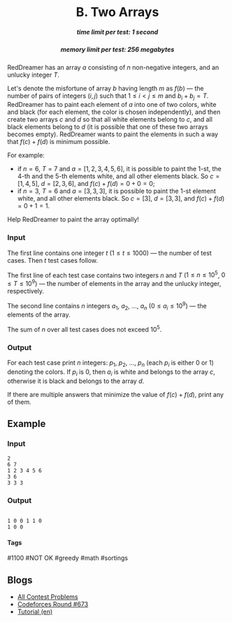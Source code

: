 <h1 style='text-align: center;'> B. Two Arrays</h1>

<h5 style='text-align: center;'>time limit per test: 1 second</h5>
<h5 style='text-align: center;'>memory limit per test: 256 megabytes</h5>

RedDreamer has an array $a$ consisting of $n$ non-negative integers, and an unlucky integer $T$.

Let's denote the misfortune of array $b$ having length $m$ as $f(b)$ — the number of pairs of integers $(i, j)$ such that $1 \le i < j \le m$ and $b_i + b_j = T$. RedDreamer has to paint each element of $a$ into one of two colors, white and black (for each element, the color is chosen independently), and then create two arrays $c$ and $d$ so that all white elements belong to $c$, and all black elements belong to $d$ (it is possible that one of these two arrays becomes empty). RedDreamer wants to paint the elements in such a way that $f(c) + f(d)$ is minimum possible.

For example:

* if $n = 6$, $T = 7$ and $a = [1, 2, 3, 4, 5, 6]$, it is possible to paint the $1$-st, the $4$-th and the $5$-th elements white, and all other elements black. So $c = [1, 4, 5]$, $d = [2, 3, 6]$, and $f(c) + f(d) = 0 + 0 = 0$;
* if $n = 3$, $T = 6$ and $a = [3, 3, 3]$, it is possible to paint the $1$-st element white, and all other elements black. So $c = [3]$, $d = [3, 3]$, and $f(c) + f(d) = 0 + 1 = 1$.

Help RedDreamer to paint the array optimally!

### Input

The first line contains one integer $t$ ($1 \le t \le 1000$) — the number of test cases. Then $t$ test cases follow.

The first line of each test case contains two integers $n$ and $T$ ($1 \le n \le 10^5$, $0 \le T \le 10^9$) — the number of elements in the array and the unlucky integer, respectively. 

The second line contains $n$ integers $a_1$, $a_2$, ..., $a_n$ ($0 \le a_i \le 10^9$) — the elements of the array. 

The sum of $n$ over all test cases does not exceed $10^5$.

### Output

For each test case print $n$ integers: $p_1$, $p_2$, ..., $p_n$ (each $p_i$ is either $0$ or $1$) denoting the colors. If $p_i$ is $0$, then $a_i$ is white and belongs to the array $c$, otherwise it is black and belongs to the array $d$.

If there are multiple answers that minimize the value of $f(c) + f(d)$, print any of them.

## Example

### Input


```text
2
6 7
1 2 3 4 5 6
3 6
3 3 3
```
### Output


```text

1 0 0 1 1 0 
1 0 0
```


#### Tags 

#1100 #NOT OK #greedy #math #sortings 

## Blogs
- [All Contest Problems](../Codeforces_Round_673_(Div._2).md)
- [Codeforces Round #673](../blogs/Codeforces_Round_673.md)
- [Tutorial (en)](../blogs/Tutorial_(en).md)
